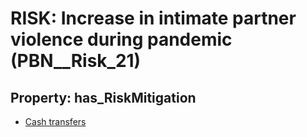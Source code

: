 # RISK: __Increase in intimate partner violence during pandemic__ (PBN__Risk_21)

## Property: has_RiskMitigation

* [Cash transfers](PBN__RiskMitigation_26)


